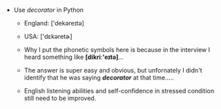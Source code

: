 - Use _decorator_ in Python

  - England: ['dekəreɪtə]
  - USA: ['dɛkəretɚ]

  - Why I put the phonetic symbols here is because in the interview I heard something like **[dikriː'eɪtə]**...

  - The answer is super easy and obvious, but unfornately I didn't identify that he was saying **_decorator_** at that time.....

  - English listening abilities and self-confidence in stressed condition still need to be improved.


